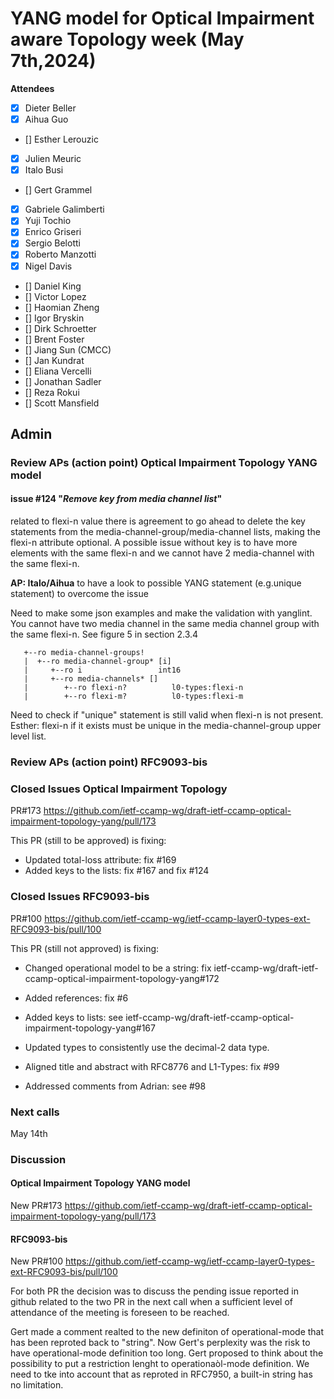 # YANG model for Optical Impairment aware Topology week (May 7th,2024)


****Attendees****
- [x] Dieter Beller
- [x] Aihua Guo
- [] Esther Lerouzic 
- [x] Julien Meuric
- [x] Italo Busi
- [] Gert Grammel
- [x] Gabriele Galimberti 
- [x] Yuji Tochio
- [x] Enrico Griseri 
- [x] Sergio Belotti
- [x] Roberto Manzotti 
- [x] Nigel Davis
- [] Daniel King
- [] Victor Lopez
- [] Haomian Zheng
- [] Igor Bryskin
- [] Dirk Schroetter
- [] Brent Foster
- [] Jiang Sun (CMCC)
- [] Jan Kundrat
- [] Eliana Vercelli
- [] Jonathan Sadler
- [] Reza Rokui 
- [] Scott Mansfield

## Admin

### Review APs (action point) Optical Impairment Topology YANG model

#### issue #124 "*Remove key from media channel list*"
related to flexi-n value there is agreement to go ahead to delete the key statements from the media-channel-group/media-channel lists, making the flexi-n attribute optional.
A possible issue without key is to have more elements with the same flexi-n and we cannot have 2 media-channel with the same flexi-n.

**AP: Italo/Aihua** to have a look to possible YANG statement (e.g.unique statement) to overcome the issue

Need to make some json examples and make the validation with yanglint.
You cannot have two media channel in the same media channel group with the same flexi-n. See figure 5 in section 2.3.4

       +--ro media-channel-groups!
       |  +--ro media-channel-group* [i]
       |     +--ro i                 int16
       |     +--ro media-channels* []
       |        +--ro flexi-n?          l0-types:flexi-n
       |        +--ro flexi-m?          l0-types:flexi-m

Need to check if "unique" statement is still valid when flexi-n is not present.
Esther: flexi-n if it exists must be unique in the media-channel-group upper level list.


### Review APs (action point) RFC9093-bis


### Closed Issues Optical Impairment Topology
PR#173 https://github.com/ietf-ccamp-wg/draft-ietf-ccamp-optical-impairment-topology-yang/pull/173

This PR (still to be approved) is fixing:

* Updated total-loss attribute: fix #169
* Added keys to the lists: fix #167 and fix #124


### Closed Issues RFC9093-bis 
PR#100 https://github.com/ietf-ccamp-wg/ietf-ccamp-layer0-types-ext-RFC9093-bis/pull/100

This PR (still not approved) is fixing:

* Changed operational model to be a string: fix ietf-ccamp-wg/draft-ietf-ccamp-optical-impairment-topology-yang#172

* Added references: fix #6

* Added keys to lists: see ietf-ccamp-wg/draft-ietf-ccamp-optical-impairment-topology-yang#167

* Updated types to consistently use the decimal-2 data type.

* Aligned title and abstract with RFC8776 and L1-Types: fix #99

* Addressed comments from Adrian: see #98

### Next calls

May 14th


### Discussion

#### Optical Impairment Topology YANG model

New PR#173 https://github.com/ietf-ccamp-wg/draft-ietf-ccamp-optical-impairment-topology-yang/pull/173



#### RFC9093-bis

New PR#100 https://github.com/ietf-ccamp-wg/ietf-ccamp-layer0-types-ext-RFC9093-bis/pull/100

For both PR the decision was to discuss the pending issue reported in github related to the two PR in the next call 
when a sufficient level of attendance of the meeting is foreseen to be reached.

Gert made a comment realted to the new definiton of operational-mode that has been reproted back to "string".
Now Gert's perplexity was the risk to have operational-mode definition too long.
Gert proposed to think about the possibility to put a restriction lenght to operationaòl-mode definition.
We need to tke into account that as reproted in RFC7950, a built-in string has no limitation. 



